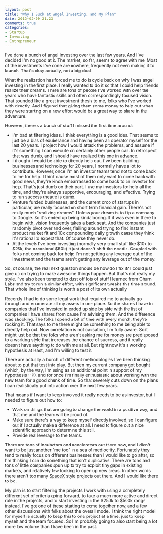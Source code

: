 ```yaml
---
layout: post
title: "Why I Suck at Angel Investing, and My Plan"
date: 2013-03-09 21:23
comments: true
categories: 
- Startup
- Investing
- Entrepreneur
---
```

I've done a bunch of angel investing over the last few years. And I've decided
I'm no good at it. The market, so far, seems to agree with me. Most of the
investments I've done are nowhere, frequently not even making it to launch.
That's okay actually, not a big deal.

What the realization has forced me to do is cycle back on why I was angel
investing in the first place. I really wanted to do it so that I could help
friends realize their dreams. There are tons of people I've worked with over
the years who have fantastic skills and often correspondingly focused vision.
That sounded like a great investment thesis to me, folks who I've worked with
directly.
And I figured that giving them
some money to help out when they were starting on a new effort would be a great
way to share in the adventure.

However, there's a bunch of stuff I missed the first time around:

- I'm bad at filtering ideas. I think everything is a good idea. That seems to
  just be a bias of exuberance and having been an operator myself for the last
  20 years. I project how I would attack the problems, and assume if it's
  something I can execute on certainly other people can. In retrospect that was
  dumb, and I should have realized this one in advance.
- I thought I would be able to directly help out. I've been building businesses
  and technology for 20 years, I normally have a lot to contribute. However,
  once I'm an investor teams tend not to come back to me for help.
  I think cause most of them only want to come back with good news, they're
  kinda embarrassed to come back to an investor for help. That's just dumb on
  their part. I use my investors for help all the time, and they're always
  supportive, encouraging, and effective. Trying to run success theatre is dumb.
- Venture funded businesses, and the current crop of startups in particular,
  are really focused on short term financial gain. There's not really much
  "realizing dreams". Unless your dream is to flip a company to Google. So it's
  ended up being kinda boring. If it was even in there to begin with, vision
  frequently takes a back seat. And the companies just randomly pivot over and
  over, flailing around trying to find instant product market fit and 10x
  compounding daily growth cause they think it's rational to expect that. Of
  course they never do.
- At the levels I've been investing (normally very small stuff like $10k to
  $25k, the occasional $50k) it just doesn't shift the needle. Coupled with
  folks not coming back for help: I'm not getting any leverage out of the
  investment and the teams aren't getting any leverage out of the money.

So, of course, the real next question should be how do I fix it? I could just
give up on trying to make awesome things happen. But that's not really my style.
I've also been tempted to dust off lots of stuff I learned from Churn Labs and
try to run a similar effort, with significant tweaks this time around. That
whole line of thinking is worth a post of its own actually.

Recently I had to do some legal work that required me to actually go through
and enumerate all my assets in one place. So the shares I have in companies
that I've invested in ended up side by side with the list of companies I have
shares from cause I'm advising them. And the difference was shocking. The folks
I spend a bit of time with every month, they're rocking it. That says to me
there might be something to me being able to directly help out. Now correlation
is not causation, I'm fully aware. So it might just be that the folks who
aren't asking me for money are predisposed to a working style that increases the
chance of success, and it really doesn't have anything to do with me at all. But
right now it's a working hypothesis at least, and I'm willing to test it.

There are actually a bunch of different methodologies I've been thinking about
to put that test into play. But then my current company got bought (which, by
the way, I'm using as an additional point in support of my hypothesis :-P), and
for once I'm finally enthusiastic about working with the new team for a good
chunk of time. So that severely cuts down on the plans I can realistically put
into action over the next few years.

That means if I want to keep involved it really needs to be as investor, but I
needed to figure out how to:

- Work on things that are going to change the world in a positive way, and that
  me and the team will be proud of.
- Make sure there's a way to keep myself directly involved, so I can figure out
  if I actually make a difference at all. I need to figure out a nice
  scientific approach to determine this still.
- Provide real leverage to the teams.

There are tons of incubators and accelerators out there now, and I didn't want
to be just another "me too" in a sea of mediocrity. Fortunately they tend to
really focus on different businesses than I would like to go after, so I'm
thinking I can do something that isn't duplicative. There are tons and tons of
little companies spun up to try to exploit tiny gaps in existing markets, and
relatively few looking to open up new areas. In other words there aren't too
many [SpaceX](http://www.spacex.com/) style projects out there. And I would
like there to be.

My plan is to start filtering the projects I work
with using a completely different set of criteria going forward, to take a much
more active and direct role in the projects, and to start investing in the
$250k to $500k range instead. I've got one of these starting to come together
now, and a few other discussions with folks about the overall model. I think
the right model for myself is actually to keep this to one project at a time,
just to keep myself and the team focused. So I'm probably going to also start
being a lot more low volume than I have been in the past.
